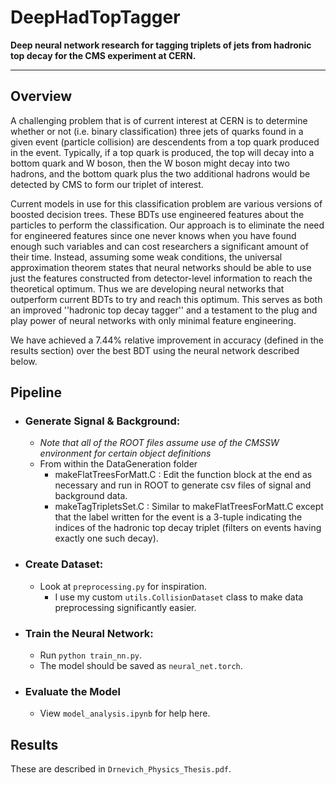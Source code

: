 # DeepHadTopTagger
**Deep neural network research for tagging triplets of jets from hadronic top decay for the CMS experiment at CERN.**

----
## Overview
A challenging problem that is of current interest at CERN is to determine whether or not (i.e. binary classification) three jets of quarks found in a given event (particle collision) are descendents from a top quark produced in the event. Typically, if a top quark is produced, the top will decay into a bottom quark and W boson, then the W boson might decay into two hadrons, and the bottom quark plus the two additional hadrons would be detected by CMS to form our triplet of interest.

Current models in use for this classification problem are various versions of boosted decision trees. These BDTs use engineered features about the particles to perform the classification. Our approach is to eliminate the need for engineered features since one never knows when you have found enough such variables and can cost researchers a significant amount of their time. Instead, assuming some weak conditions, the universal approximation theorem states that neural networks should be able to use just the features constructed from detector-level information to reach the theoretical optimum. Thus we are developing neural networks that outperform current BDTs to try and reach this optimum. This serves as both an improved ''hadronic top decay tagger'' and a testament to the plug and play power of neural networks with only minimal feature engineering.

We have achieved a 7.44% relative improvement in accuracy (defined in the results section) over the best BDT using the neural network described below. 

## Pipeline
- ### Generate Signal & Background:
  - _Note that all of the ROOT files assume use of the CMSSW environment for certain object definitions_
  - From within the DataGeneration folder
    - makeFlatTreesForMatt.C : Edit the function block at the end as necessary and run in ROOT to generate csv files of signal and background data.
    - makeTagTripletsSet.C : Similar to makeFlatTreesForMatt.C except that the label written for the event is a 3-tuple indicating the indices of the hadronic top decay triplet (filters on events having exactly one such decay).
- ### Create Dataset:
  - Look at `preprocessing.py` for inspiration.
    - I use my custom `utils.CollisionDataset` class to make data preprocessing significantly easier.
- ### Train the Neural Network:
  - Run `python train_nn.py`.
  - The model should be saved as `neural_net.torch`.
- ### Evaluate the Model
  - View `model_analysis.ipynb` for help here.
  
## Results
These are described in `Drnevich_Physics_Thesis.pdf`.
